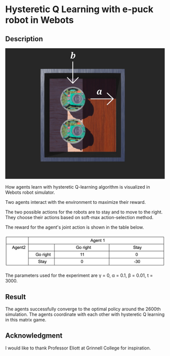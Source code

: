 # Hysteretic Q Learning with e-puck robot in Webots

## Description

![environment overview](climbing.png)

How agents learn with hysteretic Q-learning algorithm is visualized in Webots robot simulator.

Two agents interact with the environment to maximize their reward.

The two possible actions for the robots are to stay and to move to the right. They choose their actions based on soft-max action-selection method.

The reward for the agent's joint action is shown in the table below.

![reward table](RewardTable.png)

The parameters used for the experiment are γ = 0, α = 0.1, β = 0.01, t = 3000.

## Result

The agents successfully converge to the optimal policy around the 2600th simulation. The agents coordinate with each other with hysteretic Q learning in this matrix game.

## Acknowledgment

I would like to thank Professor Eliott at Grinnell College for inspiration.



